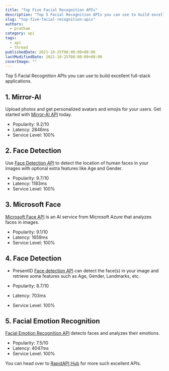 ```yaml
---
title: "Top Five Facial Recognition APIs"
description: "Top 5 Facial Recognition APIs you can use to build excellent full-stack applications."
slug: "top-five-facial-recognition-apis"
authors:
  - pratham
category: api
tags:
  - api
  - thread
publishedDate: 2021-10-25T08:00:00+08:00
lastModifiedDate: 2021-10-25T08:00:00+08:00
coverImage: ""
---
```


<Lead>
  Top 5 Facial Recognition APIs you can use to build excellent full-stack applications.
</Lead>

## 1. Mirror-AI

Upload photos and get personalized avatars and emojis for your users. Get started with [Mirror-AI API](https://rapidapi.com/mirror-dev-team/api/mirror-ai/?utm_source=RapidAPI.com/guides&utm_medium=DevRel&utm_campaign=DevRel) today.

- Popularity: 9.2/10
- Latency: 2846ms
- Service Level: 100%

## 2. Face Detection

Use [Face Detection API](https://rapidapi.com/inferdo/api/face-detection6/?utm_source=RapidAPI.com/guides&utm_medium=DevRel&utm_campaign=DevRel) to detect the location of human faces in your images with optional extra features like Age and Gender.

- Popularity: 9.7/10
- Latency: 1183ms
- Service Level: 100%

## 3. Microsoft Face

[Microsoft Face API](https://rapidapi.com/microsoft-azure-org-microsoft-cognitive-services/api/microsoft-face1/?utm_source=RapidAPI.com/guides&utm_medium=DevRel&utm_campaign=DevRel) is an AI service from Microsoft Azure that analyzes faces in images.

- Popularity: 9.1/10
- Latency: 1659ms
- Service Level: 100%

## 4. Face Detection

- PresentID [Face detection API](https://rapidapi.com/PresentID/api/face-detection11/?utm_source=RapidAPI.com/guides&utm_medium=DevRel&utm_campaign=DevRel) can detect the face(s) in your image and retrieve some features such as Age, Gender, Landmarks, etc.

- Popularity: 8.7/10
- Latency: 703ms
- Service Level: 100%

## 5. Facial Emotion Recognition

[Facial Emotion Recognition API](https://rapidapi.com/cloud-actions-cloud-actions-default/api/facial-emotion-recognition/?utm_source=RapidAPI.com/guides&utm_medium=DevRel&utm_campaign=DevRel) detects faces and analyzes their emotions.

- Popularity: 7.5/10
- Latency: 4047ms
- Service Level: 100%

You can head over to [RapidAPI Hub](https://rapidapi.com/?utm_source=RapidAPI.com/guides&utm_medium=DevRel&utm_campaign=DevRel) for more such excellent APIs.
